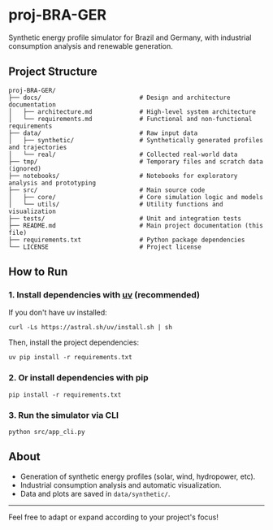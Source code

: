 # proj-BRA-GER

Synthetic energy profile simulator for Brazil and Germany, with industrial consumption analysis and renewable generation.

## Project Structure

```
proj-BRA-GER/
├── docs/                           # Design and architecture documentation
│   ├── architecture.md             # High-level system architecture
│   └── requirements.md             # Functional and non-functional requirements
├── data/                           # Raw input data
│   ├── synthetic/                  # Synthetically generated profiles and trajectories
│   └── real/                       # Collected real-world data
├── tmp/                            # Temporary files and scratch data (ignored)
├── notebooks/                      # Notebooks for exploratory analysis and prototyping
├── src/                            # Main source code
│   ├── core/                       # Core simulation logic and models
│   └── utils/                      # Utility functions and visualization
├── tests/                          # Unit and integration tests
├── README.md                       # Main project documentation (this file)
├── requirements.txt                # Python package dependencies
└── LICENSE                         # Project license
```

## How to Run

### 1. Install dependencies with [uv](https://github.com/astral-sh/uv) (recommended)

If you don't have uv installed:
```
curl -Ls https://astral.sh/uv/install.sh | sh
```

Then, install the project dependencies:
```
uv pip install -r requirements.txt
```

### 2. Or install dependencies with pip
```
pip install -r requirements.txt
```

### 3. Run the simulator via CLI
```
python src/app_cli.py
```

## About

- Generation of synthetic energy profiles (solar, wind, hydropower, etc).
- Industrial consumption analysis and automatic visualization.
- Data and plots are saved in `data/synthetic/`.

---

Feel free to adapt or expand according to your project's focus!